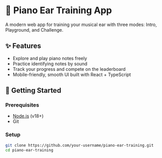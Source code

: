 # 🎹 Piano Ear Training App

A modern web app for training your musical ear with three modes: Intro, Playground, and Challenge.

## ✨ Features

- Explore and play piano notes freely
- Practice identifying notes by sound
- Track your progress and compete on the leaderboard
- Mobile-friendly, smooth UI built with React + TypeScript

## 🚀 Getting Started

### Prerequisites

- [Node.js](https://nodejs.org/) (v18+)
- Git

### Setup

```bash
git clone https://github.com/your-username/piano-ear-training.git
cd piano-ear-training
```
